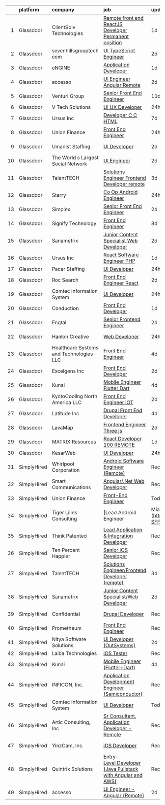 

|    | platform    | company                                  | job                                                                                                                                                                                                                                                                                                                                                                                                                                                                                                                                                                                                                                                                                                                                                                                                                                                                                                                                                                                                                                                                                                                                                                                                                                                                                                                                                                                      | update_time   | location                      |
|---:|:------------|:-----------------------------------------|:-----------------------------------------------------------------------------------------------------------------------------------------------------------------------------------------------------------------------------------------------------------------------------------------------------------------------------------------------------------------------------------------------------------------------------------------------------------------------------------------------------------------------------------------------------------------------------------------------------------------------------------------------------------------------------------------------------------------------------------------------------------------------------------------------------------------------------------------------------------------------------------------------------------------------------------------------------------------------------------------------------------------------------------------------------------------------------------------------------------------------------------------------------------------------------------------------------------------------------------------------------------------------------------------------------------------------------------------------------------------------------------------|:--------------|:------------------------------|
|  1 | Glassdoor   | ClientSolv Technologies                  | [Remote front end ReactJS Developer  Permanent position ](https://www.glassdoor.com/partner/jobListing.htm?pos=112&ao=1110586&s=58&guid=000001830222eba5aae43ce588e6c564&src=GD_JOB_AD&t=SR&vt=w&ea=1&cs=1_d44b010c&cb=1662188186931&jobListingId=1008110594932&cpc=0C139D4CAD5A6DB2&jrtk=3-0-1gc125qu52jq3001-1gc125quoii0t800-fab89555eb1db455--6NYlbfkN0C8_SG8nAfVvFLNKrjrazLcz-EBFYC5YiWhzODOv0FbPD4HQASLqbnhLKoHjauux-fA7FBEC2vdUCotzNZpoXBcNXuPFPv7LFEib92hSJWJVSAyi98KRjh3WQRU0sXli-rHbuMUceee00rTI5W0wn2G2-pMP0VYu4tRWLF3VixaG5plr5LkPGrJsAErVWDZ67BdMGvs2_ahQK-NHZMxpkaUCqlHri68C-bRKk43WEEvf8baNc7CmsuOLwz3f9B5cAWxvllTQjrcFq4h_DtsE-DZaL3N2V6K0HHx_giDxYryrIpcQM2vNn5AMEiLx_LtTmR1g2Z7dqaBq_ks-qYYn6fFTdNC__2k6UAFUBInf6VVugDnZyWhS4K4e8HOpXEKEFq5qp_3KQEutYmxdz1Q6tB2lhF_BIsXtp3GoHScK0sizYAEwF7khXgw50epGV5XbWrhHhiKcZahCr7jxFKORari3e9pnvFSuGKb7BT-vcp98jkvu5eScH7SlvRd4cguusF2ZRbE3BoCUQ%3D%3D)                                                                                                                                                                                                                                                                                                                                                                                                                                                                           | 1d            | Remote                        |
|  2 | Glassdoor   | sevenhillsgrouptech com                  | [UI TypeScript Engineer](https://www.glassdoor.com/partner/jobListing.htm?pos=117&ao=1136043&s=58&guid=000001830222eba5aae43ce588e6c564&src=GD_JOB_AD&t=SR&vt=w&ea=1&cs=1_940d281e&cb=1662188186932&jobListingId=1008105988663&jrtk=3-0-1gc125qu52jq3001-1gc125quoii0t800-0cbdc25f6ccf4f5f-)                                                                                                                                                                                                                                                                                                                                                                                                                                                                                                                                                                                                                                                                                                                                                                                                                                                                                                                                                                                                                                                                                             | 2d            | Remote                        |
|  3 | Glassdoor   | eNGINE                                   | [Application Developer](https://www.glassdoor.com/partner/jobListing.htm?pos=115&ao=1110586&s=58&guid=000001830222eba5aae43ce588e6c564&src=GD_JOB_AD&t=SR&vt=w&ea=1&cs=1_29156bdb&cb=1662188186932&jobListingId=1008110204253&cpc=8795CF9063CD573D&jrtk=3-0-1gc125qu52jq3001-1gc125quoii0t800-32fb34e101cc13f9--6NYlbfkN0CM72iPWblhTK_jhJfJxLWIuoC99VqbpyV49Itn1AUN08erutfB9QumlVijyDsesNCpun9HY1FSBdmwtEEZjA1_SCip0mzQQ_hGHwbNlmRV4YHhP80Ogcfc8bIA5VwqEDBqqcSbOxafsG5UCXAqP5Dguc96w4MHYNGGGxdFsdIezJC3B8wuV2d28ustiKeaDjIwuOXji4GW7HYed4HqLb4HPJ2ZSG0auT4QYNLvA2_1FN_UKG51UDn6ItFsPh533yQTwyZXDGmWrMeD2-r2Y34aK_jgSQFJla0R5AyfDtUXV-mH7sD-e5EHH88ITjvzXABYIRadpFiRW1x9BGg800_Wxog_a5wVHg0dflUFwgwRkOl3qMK1WbZPX31LF6P_F5yd_4-ebE1_qMnGhflQ-fvxSYgKJsKAmSgpdiA6b6ZS52Qy5gkhAXg2uZFTKcaXG3D-M91ZkYtklBEcW6VJ3_wbktEMQKgw-mi8yrk0oHyDtf7QJBzchfn39DVxleWg3GjNn4TKyz0ojxBmT8iQYvXW)                                                                                                                                                                                                                                                                                                                                                                                                                                                                                                         | 1d            | Remote                        |
|  4 | Glassdoor   | accesso                                  | [UI Engineer   Angular  Remote ](https://www.glassdoor.com/partner/jobListing.htm?pos=118&ao=1136043&s=58&guid=000001830222eba5aae43ce588e6c564&src=GD_JOB_AD&t=SR&vt=w&ea=1&cs=1_334c4069&cb=1662188186932&jobListingId=1008108497609&jrtk=3-0-1gc125qu52jq3001-1gc125quoii0t800-701c5b24f26e60fa-)                                                                                                                                                                                                                                                                                                                                                                                                                                                                                                                                                                                                                                                                                                                                                                                                                                                                                                                                                                                                                                                                                     | 2d            | Orlando, FL                   |
|  5 | Glassdoor   | Venturi Group                            | [Senior Front End Engineer](https://www.glassdoor.com/partner/jobListing.htm?pos=111&ao=1110586&s=58&guid=000001830222eba5aae43ce588e6c564&src=GD_JOB_AD&t=SR&vt=w&ea=1&cs=1_17d58b3f&cb=1662188186931&jobListingId=1008085897055&cpc=E773D000C9BC26FA&jrtk=3-0-1gc125qu52jq3001-1gc125quoii0t800-92df79af4ac2270a--6NYlbfkN0DiMBqcaSMT8lrn_viPgFID_2aewekq0duxyJS2DdWDl6I0UnuoC7mcAdBs-ATn3cQTvSNqopEyqdcJZKsRzjnc83Ap_hz95iKF90VetevFzWL_xI1-inSETAN_iCtUuSpFj-UIcsQqsd4Zubg21nbBqj9KRYk3Bm7kavfNWcDqxW9AWj5NafvIG3i9ZvTO10tFHVaWnlSYotjt_yAvdcjlmFjL-ZrDfAS3VAhJMY_xoW6LeMby76z9wluI7ewkGxkajA7NGzknPQYNOjY36LF1D5K78_Ay3vDkDSa1npMrM580z3lymkXGZKRW0P6TGv1QyyOfTTPaA7jpWsBO5axpWUPcrk9MtPa3wM39bG7qj-YInEkcQsi28jGpzgqmRv8lj3rOzKkEkwvXNInkB0sPShx-uBdRMnYk1ZuYkk6C8YMizJEkUlXR_haXk8j7URwb7XjDdQMTmlg7x6HaKdzJOQmsKmKtcNGBA5YppUUJNHajDtjZ7wvaKBLz6P61hGcwfUnEDys6UA%3D%3D)                                                                                                                                                                                                                                                                                                                                                                                                                                                                                                         | 11d           | Remote                        |
|  6 | Glassdoor   | V Tech Solutions                         | [UI UX Developer](https://www.glassdoor.com/partner/jobListing.htm?pos=125&ao=1136043&s=58&guid=000001830222eba5aae43ce588e6c564&src=GD_JOB_AD&t=SR&vt=w&ea=1&cs=1_7afec6c3&cb=1662188186932&jobListingId=1008114045043&jrtk=3-0-1gc125qu52jq3001-1gc125quoii0t800-64298f2c4b340ba3-)                                                                                                                                                                                                                                                                                                                                                                                                                                                                                                                                                                                                                                                                                                                                                                                                                                                                                                                                                                                                                                                                                                    | 24h           | Remote                        |
|  7 | Glassdoor   | Ursus  Inc                               | [Developer   C   C  HTML](https://www.glassdoor.com/partner/jobListing.htm?pos=116&ao=1110586&s=58&guid=000001830222eba5aae43ce588e6c564&src=GD_JOB_AD&t=SR&vt=w&ea=1&cs=1_a22bc051&cb=1662188186932&jobListingId=1008097361957&cpc=3BA4CE39D5B5DEF5&jrtk=3-0-1gc125qu52jq3001-1gc125quoii0t800-671222ec818a3b48--6NYlbfkN0CT8vBT9H5mqECx2dfLV_FONLPDKpIRssxVwtj05Tmm4rA5I0VNOPdM1oYsK66ov5pqYS3gXk2ozrdCVQFjuX-_I-7lXXVaBiGrLQXIOoAC5-ARt33n3j_rL1QVow5lD_fD8GAYy67vU6GcZdMc55lAh1yTwJD6fOo0T8BurbhYloMTtN2QkHg7He7sysHmu5Bef8rjwHLuYRLvvQuHuQnTPAUpx1kGTzJ0WTcSv23o_aRtBJHooq2-LKiEEBrFx8-swdAk8eP1XE6G-yZBkrnOzcd7-VMuMx6lD53vT_6Etr3NYfLHqJAjNKQterKtb3AN4UGktOMmbakTxHl3glMFNSxhUmv4L-oSlOaX6OzqNh9LK1aF9OI81UtpxKeSpr47Q_sOw9lmvB6BiqEVYyESpC0N9QQFRgt3A_eTa_T698UATMIqvMldook3w8in-j8fBbspXdZgYCFPnOQq_UrSSACYzzbLYksOa65FeYlF5w1MhvDKP1anDPtIHBsY6ROGbMX18vrpKjxbx4NEvHHhQzXw-yTKtxvseFovVYVzhGIKUlw9egAmVz5q_rgASPwrN5v3NMcFc0QpUA8A-91I-4bxOAjHevbxSl04gEuXpJn4u5zcWRI_oB1nbny61r6J1cW9IlLM5TTNNEkp91oz0uIr9f5AGvZA1B_qW_CU9BU1qAB5EOjPUMIGJC0C2w30O6FUmNUo8nDAHCjK0vTnBz1bWmfVGKqLRWGsUjFYBUcL5j2S3th-nB6i4RFUsoKzOFqzq_AzFPAYNhfr91031FqHTxHjaCf4SdQTVGeHFwyxVMcZLWI30INGPaitNCb-G1sVlcyPEjYaUA6q1Bq5cKyVH3Yl55ElyfMDMGDnb1RthTdqozlQ9tn72Y2hJLVS54p6PH8imJwsohNgBVH7sIdlD_butjETDA8Hp3_OIhnEa1KSEBEgwKue-W-1q0mJPCE7zx--UbTRSPoxwE5POpuVzdR6NDwX6g9H31ii9w%3D%3D)           | 7d            | Bellevue, WA                  |
|  8 | Glassdoor   | Union Finance                            | [Front End Engineer](https://www.glassdoor.com/partner/jobListing.htm?pos=121&ao=1136043&s=58&guid=000001830222eba5aae43ce588e6c564&src=GD_JOB_AD&t=SR&vt=w&ea=1&cs=1_500635e4&cb=1662188186932&jobListingId=1008114984328&jrtk=3-0-1gc125qu52jq3001-1gc125quoii0t800-82d3d771962587f3-)                                                                                                                                                                                                                                                                                                                                                                                                                                                                                                                                                                                                                                                                                                                                                                                                                                                                                                                                                                                                                                                                                                 | 24h           | Remote                        |
|  9 | Glassdoor   | Umanist Staffing                         | [UI Developer](https://www.glassdoor.com/partner/jobListing.htm?pos=129&ao=1136043&s=58&guid=000001830222eba5aae43ce588e6c564&src=GD_JOB_AD&t=SR&vt=w&ea=1&cs=1_6de2c6b1&cb=1662188186933&jobListingId=1008106353419&jrtk=3-0-1gc125qu52jq3001-1gc125quoii0t800-cb44d147b0560008-)                                                                                                                                                                                                                                                                                                                                                                                                                                                                                                                                                                                                                                                                                                                                                                                                                                                                                                                                                                                                                                                                                                       | 2d            | Columbus, OH                  |
| 10 | Glassdoor   | The World s Largest Social Network       | [UI Engineer](https://www.glassdoor.com/partner/jobListing.htm?pos=108&ao=1110586&s=58&guid=000001830222eba5aae43ce588e6c564&src=GD_JOB_AD&t=SR&vt=w&ea=1&cs=1_b4ca0209&cb=1662188186931&jobListingId=1008107325704&cpc=47CFDC01B3F81FAC&jrtk=3-0-1gc125qu52jq3001-1gc125quoii0t800-b0d1d05e3f9e914b--6NYlbfkN0DSgjPPcnEdvoK3uuxfISLALE6pB1FR7YSHOr_tSg5_QGIhoz_2VqUepdcKLBLI_zRC1ifvCFz4IC9M3K3yzi4LSEqnxPFcKoVN2ufIuoXP-IvxLw5B3LarhrY3vGJNFJPxPWXQ0SXsg7cjzARpfxY1j2ZZzyPhjU_M59m5a8uGmakB0If0jB-JKi4Mhm3Aof3IpC9_0cH7U_6H77_rnt4W8xcBMiHhnwmVmb_eAvgYB2uPkIFygAaHG0jf8OK5_Q_j5YSQJYTnHjovSSk5nMj8Su4r14OaR-XVKMces924xtjy-VmL0j5zcvkdlb73IR1WDb4FxGVT-hbJrzWgPot5ZDo0PfnFLY2qA8PS-FykTTiYa8WxLpJxm5_CEsewm_mVWuKQDMkgccb7NVm27MWKtRgVSEGy3HY8kaq8Exu5B6mWDMJx44j9o0zAMjaID6OcRjTNbPKpzlcWEqkl8SgDgcaup_3gbhd3FL7OBhxAb3F3gB_O19yxibhNoc8-XECS7etHEY5hLGCkjrpnteHnQo9FiqPnEw7WrgUrqZQVqQnMix0OAPFXE31qqKnzrObvxGkqnAWW0k3LZJkffiLT)                                                                                                                                                                                                                                                                                                                                                                                                                                                   | 2d            | San Diego, CA                 |
| 11 | Glassdoor   | TalentTECH                               | [Solutions Engineer Frontend Developer  remote ](https://www.glassdoor.com/partner/jobListing.htm?pos=126&ao=1136043&s=58&guid=000001830222eba5aae43ce588e6c564&src=GD_JOB_AD&t=SR&vt=w&ea=1&cs=1_6119499b&cb=1662188186933&jobListingId=1008103113079&jrtk=3-0-1gc125qu52jq3001-1gc125quoii0t800-38a11cd210967287-)                                                                                                                                                                                                                                                                                                                                                                                                                                                                                                                                                                                                                                                                                                                                                                                                                                                                                                                                                                                                                                                                     | 3d            | Atlanta, TX                   |
| 12 | Glassdoor   | Starry                                   | [Co Op  Android Engineer](https://www.glassdoor.com/partner/jobListing.htm?pos=130&ao=1136043&s=58&guid=000001830222eba5aae43ce588e6c564&src=GD_JOB_AD&t=SR&vt=w&ea=1&cs=1_b39f0bf5&cb=1662188186933&jobListingId=1008114170237&jrtk=3-0-1gc125qu52jq3001-1gc125quoii0t800-6183c84b16c5a60d-)                                                                                                                                                                                                                                                                                                                                                                                                                                                                                                                                                                                                                                                                                                                                                                                                                                                                                                                                                                                                                                                                                            | 24h           | Boston, MA                    |
| 13 | Glassdoor   | Simplex                                  | [Senior Front End Engineer](https://www.glassdoor.com/partner/jobListing.htm?pos=106&ao=1110586&s=58&guid=000001830222eba5aae43ce588e6c564&src=GD_JOB_AD&t=SR&vt=w&ea=1&cs=1_8be99581&cb=1662188186930&jobListingId=1008106322962&cpc=26740BCDE5E48596&jrtk=3-0-1gc125qu52jq3001-1gc125quoii0t800-41c6f848e0a4c474--6NYlbfkN0AKXGaiplK0NhmDwG5amTlm5UJ1uyQpTiT6b7Yfiq_d5IZF27rf16l0c-ZVOAEiLpOV1r3c6eJA3BX1DhrYsokSmz91ko1cSFC6twCMcw4dfxWIHfDp9NrMrmfeI4TygIKN8-fZZF-WPTQ7rA8hkYKbbNApCtbwBqJTTpU9j8gK4kt_4HIbn9hFv_sbeM_75Wdx5QraMfvkH7R4Iw0LfhNFgLrTqjrr-xIGf9NVEajJGggos1b34XfazeNngp7lJdgEbksqcmRCD2zYPZtYGn8yd_t4AOFXRgccKQU-g7MAO9lTO3muRMimrZdNkwmtPeLRLLaTomKb9KRfrlpzaKW_T3u0CDfHc6l815wqpm2ZODsjb0VKlCUGca7U6F-M9N2B23kd122fxUtLmPe8J4XxZTBXuOoz8jX8AwYDEuWtUKb3Yxo44c_a37rXnJXXPzDMTt75zoiX8ALKi1RybziY)                                                                                                                                                                                                                                                                                                                                                                                                                                                                                                                                                                     | 2d            | Remote                        |
| 14 | Glassdoor   | Signify Technology                       | [Front End Engineer](https://www.glassdoor.com/partner/jobListing.htm?pos=127&ao=1136043&s=58&guid=000001830222eba5aae43ce588e6c564&src=GD_JOB_AD&t=SR&vt=w&ea=1&cs=1_f55053a4&cb=1662188186933&jobListingId=1008093901858&jrtk=3-0-1gc125qu52jq3001-1gc125quoii0t800-bb5e1aaf8458807c-)                                                                                                                                                                                                                                                                                                                                                                                                                                                                                                                                                                                                                                                                                                                                                                                                                                                                                                                                                                                                                                                                                                 | 8d            | Remote                        |
| 15 | Glassdoor   | Sanametrix                               | [Junior Content Specialist Web Developer](https://www.glassdoor.com/partner/jobListing.htm?pos=105&ao=1110586&s=58&guid=000001830222eba5aae43ce588e6c564&src=GD_JOB_AD&t=SR&vt=w&ea=1&cs=1_ea24ee3a&cb=1662188186930&jobListingId=1008107815764&cpc=8795CF9063CD573D&jrtk=3-0-1gc125qu52jq3001-1gc125quoii0t800-b245c521c04dd0c2--6NYlbfkN0CyQKdz8_lqdlgY-c-amsQST66Z8QjChsyYA8vzcGklWI54h1yaGRml5nZ8zCgFfjKK9ZLdt4yoVKrNz6IE8WYqPgnbtAenCgXBCuUJyRj9v1G_X1xDpaq7D6TVuE3LE96DJszuenHbsextHgw9-_0LokNeJq8xNTHga_useAxykmPnHKlxTeGpxpVL3bGTZHJ5yR6ORInFPa0nt34is0CzaWk59wQKgxwzZr2Sp4nUPd2wDgRJBX49EgzvsGEJ9iRJW3_FIpuKSXKSo_HCuQkqPsbSkKzhxMrdV9KcaocKKej2pS9-kQQUfFkfXG1Dsva8ytAbLJdDy_4-WP3ib6HkrIjseIacrtB2NiuQULeFA1VF_zRqYjr5hbZhHsCENJJAGgvvjyUzxAir-cdZTfMAIX4OwwD1vmKbhMZW1wzYINXSJr0rZWt8OWkRi1xeXN6kkcyQbVjBYJ0-NJqr9WQ9FU-HyXxgvuZxGtUEQNy9U1QpwpGPRO6hLNAgWIl0MAJANdg60ieK58_PWMuXCQYT)                                                                                                                                                                                                                                                                                                                                                                                                                                                                                       | 2d            | Remote                        |
| 16 | Glassdoor   | Ursus  Inc                               | [React Software Engineer   PHP](https://www.glassdoor.com/partner/jobListing.htm?pos=113&ao=1110586&s=58&guid=000001830222eba5aae43ce588e6c564&src=GD_JOB_AD&t=SR&vt=w&ea=1&cs=1_99192eba&cb=1662188186931&jobListingId=1008111844888&cpc=FB7E4A1762AE5BEC&jrtk=3-0-1gc125qu52jq3001-1gc125quoii0t800-1a4dfa23d527400d--6NYlbfkN0CT8vBT9H5mqECx2dfLV_FONLPDKpIRssxVwtj05Tmm4rA5I0VNOPdM1oYsK66ov5qg1FJv_ja8FhBYuJ9gizDUyzxV13LzfF5Iu-8ICgCByGW6V9r_D2eVZ6m-NMwBNxvOR_qXgOvjMdSbuICrEnLRql6DiimcgO9YwSjrSGZhVNOWof2t8x1x3b4c6rky6xHTv5HM_zWHZb7onqvD4H4hlikDPWSkd9TsNt6xlIM4TWpblXLuT-gF5mtSA-hGPViijy4lTXaotuZaoYKGz_5lRvfeCQhyzBOtzFfR7gvu0jBlu-qAKxqLRHDus0rst3PoYPKrje_HEBAXPMznWhpKFfUQab71cn1kK4S9wZtkH6HUFBGUqWs9PT18SNmpa_RUvCosCfnPEGHLFdmi8YwgdcBMIDpkVlcywu9tDzZ1kyGtgDYHXUhBJYomeRoOlQt9MThJtZArzzzfu9hLd1H73_mGwAVQZv67BG9ipYfKa8Y1WTi1wJ3lmcgHuid0XBBJq2VytrAz0WKz6Y3hegfP7sZGQA78crxiA6nAgE_5Gtgr3mRG5Z6aLBMH2wns52Fj2nBDbi89R6L8p7fxMb6DYX1jutXsJX0DC_gIxfcJZuodyWIRNir4qHAab6VVzr0JWtgWAhELPf1PGPTNiJmu0SP6RuBeVmZiM3h1x_IsD3Nt-8K68e0Q8QKpb3m6SL92zYQMCeJwubvCKbVKONWAzvapPA4MIkQmoE8zoy9dzgZGozKJizqyaL1FGwW1S3ezWO5ERroh3S-1neQPtvjIxEu5R87bztT83BqaZQt-bPhl542b6uNkae0IqBLn-KE0P-_PCdnlUPXMo4AnPCMvosiieajngg7oWa5EOGH29I3MqaluzTuroKkcCKmFryV28G6l9bV1YVe5OpCldm-Q8IQTwqL3jcffGOYOacK6t_8kF0E4aDJ64cpDFJ-qoqpSZ7TzBGSAe6NFHlY58B5jy_w-ecwbQboYp22nnSxNBW0GEF5YZOKv) | 1d            | Forest City, NC               |
| 17 | Glassdoor   | Pacer Staffing                           | [UI Developer](https://www.glassdoor.com/partner/jobListing.htm?pos=104&ao=1110586&s=58&guid=000001830222eba5aae43ce588e6c564&src=GD_JOB_AD&t=SR&vt=w&ea=1&cs=1_9f81cd8f&cb=1662188186930&jobListingId=1008114119706&cpc=8795CF9063CD573D&jrtk=3-0-1gc125qu52jq3001-1gc125quoii0t800-e04a2bbf56041fd8--6NYlbfkN0C9NbM5eTIyBy5lsQEfjp0LiR4ZnSOO0g4plUqowSZMmwKNhg9sK_ssyMkRY9ssskzYgCjX76_a1qZmWpJpmTJglvIZMMqRPrift8ZTRM42auXjUEe_Hr-AyZaFYpcpKlSDUiC81zrV9s3yIfG7qlRr5tJRI1kdiWCVgGwpUMw5-otzwkEcVBkpym3O5wvMBNGd-Zdi0Ui8PphnPYhTbJFAHvF3uBTFld8ZtFZEy3WTy-24olaWQqB9Za_pYN46Tng4-B4UiVqR0vjKkrZozxebHOQ93adwyvZw32O2Y-m31D0VZPn10tsCxvYOi5ToOMZbJu6RFctEU35hsm9cTs7l1W3g0VKqN1C6RRvE4QMo8CpDSs5dMDEruwfXsbmWHlpbcVOFAgKPsUR-8f-7NXdpLtVI4nJgoKb5b3LvA7WJ-eCmiaf5K4Lcu1-1i3GeZopCuqbnl5RPQq0IebKcVdT3YihMS2Igv1X8p17lrmT7BKuU7m6a0Eou3yvebKc3hczPjZkbd5MQZw%3D%3D)                                                                                                                                                                                                                                                                                                                                                                                                                                                                                                                      | 24h           | Remote                        |
| 18 | Glassdoor   | Roc Search                               | [Front End Engineer  React](https://www.glassdoor.com/partner/jobListing.htm?pos=107&ao=1110586&s=58&guid=000001830222eba5aae43ce588e6c564&src=GD_JOB_AD&t=SR&vt=w&ea=1&cs=1_81a5cc65&cb=1662188186931&jobListingId=1008106192565&cpc=8795CF9063CD573D&jrtk=3-0-1gc125qu52jq3001-1gc125quoii0t800-385a9091cc6e9f19--6NYlbfkN0CMHfdvImXyhvk82aHanYmk_omNMXOkHedsHncAw9pogZQ8McdVG3ZgtV6D129IFYheYl2AoTsvV3s7SY3e0cLGCfdgzesC_fgpwNsc118lIIbxPbGByQAY9tOEsZK0ZQQGnvtMAPvIwifdYpPo4e_ChlwMfd5aSNpTlcCtrrOnyO6b5PbnY_JknaWV-wxzrAOypTJOgioaLxBu5K0cdwO0PVHP2LSm8W_O8Sh2_6PxtSNhu65C-uuq_EkbOILvB7UHquU2PvEivdEatOv9_N9pSV2Vzw9xd2k9FyS4ZCWUxnV8x7LGa3-mkZum2JtJuJGx7bYIRaPV9edrsZ0FDKShVf823aZ3PKwJ17zkFlQMJJUhgo-rzYv41OFFeo8v77Xz-UcmX5Ubzx2fTvkuzTFJdr-c13hgrCj2J20XCGs3f1YHFgnEkyXfOtKbKxV2PIsil5Vie4VLC6Otni8IWC7Gq-Up4ZoM-xYhIhM3UUcs2rK6iMWEg0YaAxaZ7yLghJV0m9vaAnLWPg%3D%3D)                                                                                                                                                                                                                                                                                                                                                                                                                                                                                                         | 2d            | Remote                        |
| 19 | Glassdoor   | Comtec information System                | [UI Developer](https://www.glassdoor.com/partner/jobListing.htm?pos=119&ao=1136043&s=58&guid=000001830222eba5aae43ce588e6c564&src=GD_JOB_AD&t=SR&vt=w&ea=1&cs=1_b0bd60d0&cb=1662188186932&jobListingId=1008114090203&jrtk=3-0-1gc125qu52jq3001-1gc125quoii0t800-e4a619c535669cc9-)                                                                                                                                                                                                                                                                                                                                                                                                                                                                                                                                                                                                                                                                                                                                                                                                                                                                                                                                                                                                                                                                                                       | 24h           | Remote                        |
| 20 | Glassdoor   | Conduction                               | [Front End Developer](https://www.glassdoor.com/partner/jobListing.htm?pos=128&ao=1136043&s=58&guid=000001830222eba5aae43ce588e6c564&src=GD_JOB_AD&t=SR&vt=w&ea=1&cs=1_953d856b&cb=1662188186933&jobListingId=1008109896013&jrtk=3-0-1gc125qu52jq3001-1gc125quoii0t800-92f5b1903c7afc8a-)                                                                                                                                                                                                                                                                                                                                                                                                                                                                                                                                                                                                                                                                                                                                                                                                                                                                                                                                                                                                                                                                                                | 1d            | Remote                        |
| 21 | Glassdoor   | Engtal                                   | [Senior Frontend Engineer](https://www.glassdoor.com/partner/jobListing.htm?pos=109&ao=1110586&s=58&guid=000001830222eba5aae43ce588e6c564&src=GD_JOB_AD&t=SR&vt=w&ea=1&cs=1_27766271&cb=1662188186931&jobListingId=1008106805265&cpc=3BA4CE39D5B5DEF5&jrtk=3-0-1gc125qu52jq3001-1gc125quoii0t800-0bba0f7196e49b2f--6NYlbfkN0B7Z8t6fEMDh_BTkcJVPNJicKvZQEBTy5HSwyHa20ewqmyfWNXjNsfvmtdqiCQm-EwApJ61LUEmzABFffdwjeH4bMwPx6ol4kU7p8SXDqKtsxQl6f24FqfojIxFgqSfJEEPzcIqCDMVOZjNTI3bvy5xGpBBoVkXYD6nAcQIgiN1LFNnxDEhHG_6wHAV95b3WipifAhIOlX9L-K9Fz_KVcBTknkO1JaY8vQMkxzLfgFMx1cWisZ8Ve10F-Jtjf7aiITZWwlAvTxGWEuD5ki-NGNGPM4JaAQS8rXKNIz_uHfl-c9kZRJ8H3vdzH1iV5gqntOXDrcvyI2ih-WkIWYne61qqIK6ML98mF39Dy30jMZPat5jJaSIsIXHaO2nE_H3DcYisecbiq6YnF4Iwuw82YxN_ePKRPQfSDetGVCJ-oGN8MTmsUkpINnGorcbvHTA7aYDWnolkzYhlBEcMYmrNuCoUPXiIuI2hvQlhRVOT0gNGAwr634AYCmxLWphTVBOkE8dIU1Dt4Fe1g%3D%3D)                                                                                                                                                                                                                                                                                                                                                                                                                                                                                                          | 2d            | Remote                        |
| 22 | Glassdoor   | Hanlon Creative                          | [Web Developer](https://www.glassdoor.com/partner/jobListing.htm?pos=103&ao=1110586&s=58&guid=000001830222eba5aae43ce588e6c564&src=GD_JOB_AD&t=SR&vt=w&ea=1&cs=1_dc843836&cb=1662188186930&jobListingId=1008114135954&cpc=5EFBB0462F9C6B7A&jrtk=3-0-1gc125qu52jq3001-1gc125quoii0t800-fb2a2b1187bfd60c--6NYlbfkN0BTy4Vq3kUv-8E8fBOrhZt-7WJQYqv7u2ur6JnxlE7nqzcxHKXba3erlGqlTZivuvvNPb1o0m_hSciYcI3e3ITDlmCBr6QsF7WltIsTfBhhIaINuYSm5mkcDvOBTdnLAEyAR16ipprys-3Fc6PzzA_FpIbI7SZkFC1JEfYQIhHymKvjQvPNKOBvrv8Nk8T5kdO383H2mdKAJ2eiQi7yTw51iXvCyXTehRxlw520u5KbgdMm10_tSHZv7vaWn8UmS7xq_DyEZ6vzzLyHZ_ekhMvcA3S4fRthLWbKAkYzEEXUNck-kHeNHHNoOho2FTgfY4WpgIs4bomAzpkKluvaz3Nqrh18SsP4VU6U8XX2yEy6AZfDSG7vuh3THXvWeP8KoKhox1A31j-lBWnW9Q8H2Iik1RvrepBmYZXMn71qVCr1nwG3P1v7jHNhdhuefJg02AsFQDDXsVgh2b7hdTBoNwqRt866sRj4UAiqrCpP2r_r5Ha6yTHjNBrUsS-jol_MtJw%3D)                                                                                                                                                                                                                                                                                                                                                                                                                                                                                                                                   | 24h           | Philadelphia, PA              |
| 23 | Glassdoor   | Healthcare Systems and Technologies  LLC | [Front End Engineer](https://www.glassdoor.com/partner/jobListing.htm?pos=124&ao=1136043&s=58&guid=000001830222eba5aae43ce588e6c564&src=GD_JOB_AD&t=SR&vt=w&ea=1&cs=1_d723910a&cb=1662188186932&jobListingId=1008101930552&jrtk=3-0-1gc125qu52jq3001-1gc125quoii0t800-44614a90cb882757-)                                                                                                                                                                                                                                                                                                                                                                                                                                                                                                                                                                                                                                                                                                                                                                                                                                                                                                                                                                                                                                                                                                 | 4d            | Remote                        |
| 24 | Glassdoor   | Excelgens  Inc                           | [Front End Developer](https://www.glassdoor.com/partner/jobListing.htm?pos=120&ao=1136043&s=58&guid=000001830222eba5aae43ce588e6c564&src=GD_JOB_AD&t=SR&vt=w&ea=1&cs=1_df068812&cb=1662188186932&jobListingId=1008106180951&jrtk=3-0-1gc125qu52jq3001-1gc125quoii0t800-8db856879cac9fcd-)                                                                                                                                                                                                                                                                                                                                                                                                                                                                                                                                                                                                                                                                                                                                                                                                                                                                                                                                                                                                                                                                                                | 2d            | Remote                        |
| 25 | Glassdoor   | Kunai                                    | [Mobile Engineer  Flutter Dart ](https://www.glassdoor.com/partner/jobListing.htm?pos=122&ao=1136043&s=58&guid=000001830222eba5aae43ce588e6c564&src=GD_JOB_AD&t=SR&vt=w&ea=1&cs=1_60116632&cb=1662188186932&jobListingId=1008102791586&jrtk=3-0-1gc125qu52jq3001-1gc125quoii0t800-d6b390371e7dd005-)                                                                                                                                                                                                                                                                                                                                                                                                                                                                                                                                                                                                                                                                                                                                                                                                                                                                                                                                                                                                                                                                                     | 4d            | Remote                        |
| 26 | Glassdoor   | KyotoCooling   North America LLC         | [Front End Engineer  iOT ](https://www.glassdoor.com/partner/jobListing.htm?pos=101&ao=1110586&s=58&guid=000001830222eba5aae43ce588e6c564&src=GD_JOB_AD&t=SR&vt=w&ea=1&cs=1_c9881def&cb=1662188186930&jobListingId=1008106136582&cpc=A65DF3A704A48F9B&jrtk=3-0-1gc125qu52jq3001-1gc125quoii0t800-95c6905352f88a82--6NYlbfkN0Dc-ooIHjQBXFulWbzgPY9vSiQnPnbNktONDEYief3jJamGcQTufOlvAyyAo7DfZyE_1pPArs6E43qkSZ1nxAg4VLodHb8ltK63bt5F2Q8lvamRi1z6gHP_gF1Os5c6ahv7SOgpgm0JzYRqACz8U4nNHNp9jx4qIOziVRweLYxsGSEfCHE6cE4YDn5gYuK7yL8RxE0u1ZLvryUmfrIeW8F1_np2jdYG0ebsiAFbd4EUcvW2uGD6f0Ov4iDUKA9lcnuLI3aulGrtK6Wj8FqOBln_DfW_kcGpkuR0z8Lk1pgwQzp4R8puXeXwo14Ks7eWxRmfxLjCQh5x5hwmyosB4ywFKD_qOzClODLhdjDj64WgfCBOdFSsX2wmuTot-Wy0XNFPG_zi-7sisTWWCMc-8_Uw-dBUQki3lO-juG8tFLqz_eX2aqyqi8VZ-rCpphBo0yfUCHbP0fP7kK_cCvjXtxQ6Q_eNOuhBZWGxO-6N7MbeUOOJ-6WFUAJ4KgIJwMK9tEs%3D)                                                                                                                                                                                                                                                                                                                                                                                                                                                                                                                        | 2d            | Remote                        |
| 27 | Glassdoor   | Latitude  Inc                            | [Drupal Front End Developer](https://www.glassdoor.com/partner/jobListing.htm?pos=114&ao=1110586&s=58&guid=000001830222eba5aae43ce588e6c564&src=GD_JOB_AD&t=SR&vt=w&ea=1&cs=1_5945953b&cb=1662188186932&jobListingId=1008101567028&cpc=8795CF9063CD573D&jrtk=3-0-1gc125qu52jq3001-1gc125quoii0t800-b0da56d3920c85d6--6NYlbfkN0DHl9MnwPpq1bbpPHgKt1JoxxtgUYxcPgpGa7590zZ_bSO6C83MMtUscRZ8bkrEfXtGCfJb3DfNdsrefLJEN-PA_7RSo760CQGYUcD_ZhExeILm0Sjb2xdE8AkNC8ftfll4QZ4D5GaMUHby8pdNXutnMAndhOIMSycmVM6CUnKLzhFnlbrOW-XRED0K0OE1iosB_9hpuqqpHoOV6Q1GwnrkmV7E6UoBcUn-_EYg1pH2xOosL58PVgC4MIqFlaLY97G0kXjVQZATt3DaciTDHzeqmQbS1aFnhu9p5U3C2P_aUhU-H_PleHumwJMeAVxn1SVygsJ2f5iVTWgL_w1lW_WXyHTyDgZ4_sfKlJR_ab45FFR5tag1S_ibMCd-K1FkGdU76qu1cP_IIo23Fn1pCJ3e1HaOqssih8BkSdXbKo_JFGcdnPlZoDRqc6QsipNYWeC_x1Dco9Lq35Pgq3lsCk7bA2f3sgcGw6rLANYrGacW_OTvPw7McMG669w_uytFjPuuoIeStT1Lqg%3D%3D)                                                                                                                                                                                                                                                                                                                                                                                                                                                                                                        | 4d            | Remote                        |
| 28 | Glassdoor   | LavaMap                                  | [Frontend Engineer  Three js ](https://www.glassdoor.com/partner/jobListing.htm?pos=102&ao=1110586&s=58&guid=000001830222eba5aae43ce588e6c564&src=GD_JOB_AD&t=SR&vt=w&ea=1&cs=1_2344d090&cb=1662188186930&jobListingId=1008107112393&cpc=334ABAF5D42DC775&jrtk=3-0-1gc125qu52jq3001-1gc125quoii0t800-507f65a59dabc98d--6NYlbfkN0BvffYVbnfQbS93BkAhZe1nr_iwjsb5JUyOPZS3_wkjOSgWe_xkED14VH_47UFZw_f0PD-YV63-y0VMcTqxeh60kz2wUlyYmhXvmznHihDAAKeEfwl2yS4bQ_ahTu2wz6TXdbxPG-YL6ZGXSRJhELPmAH1xTPive-rk2Dzvl7eLtJhbzN0NlD7-sza0iPBPqtwycbs089ZyV5MzvxJcNBrbhYGTPHF4Rh1pkI0zqtFCsxbSKIkE5sgLMaogAOgPe6ykDgtjnVDS7MkK7jlr4o4NJVO7OU9P91mq1xXB-5BttmIP2yEww5D3JGgvV3Kbzk7ygrxUlixWAEG7Ny5GwrncmvL4cCko1HyHTRo9iZgymkeIOBfC_wY9pFuSwH7meNmcJQMm2o3Dn2wl1R57oC7cOSNUuLdI3BxjKQRieSfINFqM-Ne4Gv7j_IpN0ANHjcuEhiZJIeE4E-tA5r7xQRowppDSmkhEQ2pAOi-lJeSYC1jFxArzDxvBIySs1UKqAkI%3D)                                                                                                                                                                                                                                                                                                                                                                                                                                                                                                                    | 2d            | Remote                        |
| 29 | Glassdoor   | MATRIX Resources                         | [React Developer   100  REMOTE](https://www.glassdoor.com/partner/jobListing.htm?pos=110&ao=1110586&s=58&guid=000001830222eba5aae43ce588e6c564&src=GD_JOB_AD&t=SR&vt=w&ea=1&cs=1_ef90db2d&cb=1662188186931&jobListingId=1008110988563&cpc=3DB599BF2F4828F0&jrtk=3-0-1gc125qu52jq3001-1gc125quoii0t800-f7738e401294b060--6NYlbfkN0De5ppvndiyxA0pMSLQzOe_j9Mra0KF_8EhxTxOKXtZIfhM20E97mGJ28x3XA14Fw1YuvaJuCkJiWkDhT2zHSDChusR2acJj5CeFKa8tfUHzT9bo_-7Fd_RYreu031pRdTkRJzmPXFmVhehWV2sP6NjOfqRL860YU8KXgaXMrd76UtdSIv19KGqIgkrLyu-bxyoFx64zHrE_InYmjoi6ZfV8h5NTCYhnzw3MKfUckcGpwMQYqOXUfrO-0pwDZs98w1cO6P1QQbTKKhe-ofn88HGBU5FAtnBiEpaAtCROz5lsWhh6dUZV2_A4UUUr7DGCLmT8CuVsgLaLLmwWjHGuxHESl5YCLg_SODTQF9OaXRF_JmFrACzHDel6HC1RDpM2Y1duH4xm4UBmRlJwO6cFxjZNhnJkw9O-QBX3L4odkbll2ihvLHP4QkNGomT7lkBfmeqbEI131t-wh_E2AR6U7YC2bVUy2hDztGdJPWZfhznu5KcMQjhvU0qXDOaIlA4J7_VQqoJpwW3QKF4se_yz05jiHAu1sz9fu-kgbyV_DXuiUr4VAdObkca)                                                                                                                                                                                                                                                                                                                                                                                                                                                                 | 1d            | Alpharetta, GA                |
| 30 | Glassdoor   | KesarWeb                                 | [UI Developer](https://www.glassdoor.com/partner/jobListing.htm?pos=123&ao=1136043&s=58&guid=000001830222eba5aae43ce588e6c564&src=GD_JOB_AD&t=SR&vt=w&ea=1&cs=1_dd28cc86&cb=1662188186932&jobListingId=1008114658577&jrtk=3-0-1gc125qu52jq3001-1gc125quoii0t800-9cf5ee5ba4515c1f-)                                                                                                                                                                                                                                                                                                                                                                                                                                                                                                                                                                                                                                                                                                                                                                                                                                                                                                                                                                                                                                                                                                       | 24h           | Houston, TX                   |
| 31 | SimplyHired | Whirlpool Corporation                    | [Android Software Engineer (Remote)](https://www.simplyhired.com/job/IAkvHDjPVqfCwKniR_P3gSuD8RMJCncwqhxM1yag1bUnasCMJR1KDw?q=ui+engineer)                                                                                                                                                                                                                                                                                                                                                                                                                                                                                                                                                                                                                                                                                                                                                                                                                                                                                                                                                                                                                                                                                                                                                                                                                                               | Recently      | Chicago, IL                   |
| 32 | SimplyHired | Smart Communications                     | [Angular/.Net Web Developer](https://www.simplyhired.com/job/82jrAIvPitPetg9dC-7uy6WLogDaFeBHnD0By1xbisaaZdMac-YMag?q=ui+engineer)                                                                                                                                                                                                                                                                                                                                                                                                                                                                                                                                                                                                                                                                                                                                                                                                                                                                                                                                                                                                                                                                                                                                                                                                                                                       | Recently      | Vancouver, WA                 |
| 33 | SimplyHired | Union Finance                            | [Front-End Engineer](https://www.simplyhired.com/job/8n9ZL_KI6PF0GMiHqNlu-mp_QNIfe2vO9wWf8EnxhKSVz-_ZQxkthA?q=ui+engineer)                                                                                                                                                                                                                                                                                                                                                                                                                                                                                                                                                                                                                                                                                                                                                                                                                                                                                                                                                                                                                                                                                                                                                                                                                                                               | Today         | Remote                        |
| 34 | SimplyHired | Tiger Lilies Consulting                  | [Lead Android Engineer | Miami, FL](https://www.simplyhired.com/job/dkL1Ix7nZSbl_9hfANRsrzhYmnd4-SFFVRRHwGQV-Z-ZUdW6Da4_pQ?q=ui+engineer)                                                                                                                                                                                                                                                                                                                                                                                                                                                                                                                                                                                                                                                                                                                                                                                                                                                                                                                                                                                                                                                                                                                                                                                                                                                | Recently      | Miami, FL                     |
| 35 | SimplyHired | Think Patented                           | [Lead Application & Integration Developer](https://www.simplyhired.com/job/ynQhXL7pJ2VldRp5Gi0aXI3VtJx9TYGhms1vNowZrOx3Efft6aL_qw?q=ui+engineer)                                                                                                                                                                                                                                                                                                                                                                                                                                                                                                                                                                                                                                                                                                                                                                                                                                                                                                                                                                                                                                                                                                                                                                                                                                         | Recently      | Miamisburg, OH                |
| 36 | SimplyHired | Ten Percent Happier                      | [Senior iOS Developer](https://www.simplyhired.com/job/F175Q6sEOolJ6UOpeNZV3-XYekqXbrwWObs5o1ialYcMGg4RWqoxEg?q=ui+engineer)                                                                                                                                                                                                                                                                                                                                                                                                                                                                                                                                                                                                                                                                                                                                                                                                                                                                                                                                                                                                                                                                                                                                                                                                                                                             | Recently      | Boston, MA                    |
| 37 | SimplyHired | TalentTECH                               | [Solutions Engineer/Frontend Developer (remote)](https://www.simplyhired.com/job/r3NZD_ApUxMkDh9uoq6MJhv0crxkVJYGgQNl0c6914U1EJGruxzmfg?q=ui+engineer)                                                                                                                                                                                                                                                                                                                                                                                                                                                                                                                                                                                                                                                                                                                                                                                                                                                                                                                                                                                                                                                                                                                                                                                                                                   | 3d            | Atlanta, TX +4 locations      |
| 38 | SimplyHired | Sanametrix                               | [Junior Content Specialist/Web Developer](https://www.simplyhired.com/job/30OzkkGwQTVvUWihu7Wj-6NGxayrP7hqpkuiuKsvxxMUcb9ITAYx6w?q=ui+engineer)                                                                                                                                                                                                                                                                                                                                                                                                                                                                                                                                                                                                                                                                                                                                                                                                                                                                                                                                                                                                                                                                                                                                                                                                                                          | 2d            | Remote                        |
| 39 | SimplyHired | Confidential                             | [Drupal Developer](https://www.simplyhired.com/job/UWLS-3BJ48b-HWlu-LeHuxeAqdcN2sCydMLwUUKxWbzgBgIKOSrdXg?q=ui+engineer)                                                                                                                                                                                                                                                                                                                                                                                                                                                                                                                                                                                                                                                                                                                                                                                                                                                                                                                                                                                                                                                                                                                                                                                                                                                                 | Recently      | San Antonio, TX               |
| 40 | SimplyHired | Prometheum                               | [Front End Engineer](https://www.simplyhired.com/job/thGtbtGEi0ZQU6TxhVMBIj1ZJf2YZcxyYWxC_ZT6PdcxkvaWYQ4a7Q?q=ui+engineer)                                                                                                                                                                                                                                                                                                                                                                                                                                                                                                                                                                                                                                                                                                                                                                                                                                                                                                                                                                                                                                                                                                                                                                                                                                                               | Recently      | Remote                        |
| 41 | SimplyHired | Nitya Software Solutions                 | [UI Developer (OutSystems)](https://www.simplyhired.com/job/a4hspGToljY8TglFHf5h5FltuTfpSSFzHat41aAmq66aKAub9kvTcg?q=ui+engineer)                                                                                                                                                                                                                                                                                                                                                                                                                                                                                                                                                                                                                                                                                                                                                                                                                                                                                                                                                                                                                                                                                                                                                                                                                                                        | 2d            | Remote                        |
| 42 | SimplyHired | Laiba Technologies                       | [iOS Tester](https://www.simplyhired.com/job/cy4ZgQizIv-eWpqo1Hj8BLAlA4oOF_4XgPcCzcIwXP85SUBwgi8zIQ?q=ui+engineer)                                                                                                                                                                                                                                                                                                                                                                                                                                                                                                                                                                                                                                                                                                                                                                                                                                                                                                                                                                                                                                                                                                                                                                                                                                                                       | Recently      | Remote                        |
| 43 | SimplyHired | Kunai                                    | [Mobile Engineer (Flutter+Dart)](https://www.simplyhired.com/job/PUDY2VYmO7luLNPJZ-xEh8eBs3QCA7IcMLTqX4NGlpwXIatGIByWmA?q=ui+engineer)                                                                                                                                                                                                                                                                                                                                                                                                                                                                                                                                                                                                                                                                                                                                                                                                                                                                                                                                                                                                                                                                                                                                                                                                                                                   | 4d            | Remote                        |
| 44 | SimplyHired | INFICON, Inc.                            | [Application Development Engineer (Semiconductor)](https://www.simplyhired.com/job/yOq7ACyznCHUfaC5gARxWl9zW_-W5uUdGsHemgbUyBjsBq9dZnbO8g?q=ui+engineer)                                                                                                                                                                                                                                                                                                                                                                                                                                                                                                                                                                                                                                                                                                                                                                                                                                                                                                                                                                                                                                                                                                                                                                                                                                 | Recently      | East Syracuse, NY             |
| 45 | SimplyHired | Comtec information System                | [UI Developer](https://www.simplyhired.com/job/2VIwF6ekLR4HfPEN9dLOao7g5xtb24guvUzqx7nPeguZMWsBwxEN3Q?q=ui+engineer)                                                                                                                                                                                                                                                                                                                                                                                                                                                                                                                                                                                                                                                                                                                                                                                                                                                                                                                                                                                                                                                                                                                                                                                                                                                                     | Today         | Remote                        |
| 46 | SimplyHired | Artic Consulting, Inc                    | [Sr Consultant, Application Developer - Remote](https://www.simplyhired.com/job/qZAuxm80-rO521UUR688yQ-gEEYjuG99OzJfzvGclFzBPAbv0vGgmg?q=ui+engineer)                                                                                                                                                                                                                                                                                                                                                                                                                                                                                                                                                                                                                                                                                                                                                                                                                                                                                                                                                                                                                                                                                                                                                                                                                                    | Recently      | San Antonio, TX               |
| 47 | SimplyHired | YinzCam, Inc.                            | [iOS Developer](https://www.simplyhired.com/job/O7s3dealHuxhU0MGhoaMnfOJziqVEUTHKEJtlDWUSPF8S_dqWf-8-Q?q=ui+engineer)                                                                                                                                                                                                                                                                                                                                                                                                                                                                                                                                                                                                                                                                                                                                                                                                                                                                                                                                                                                                                                                                                                                                                                                                                                                                    | Recently      | Pittsburgh, PA                |
| 48 | SimplyHired | Quintrix Solutions                       | [Entry-Level Developer (Java Fullstack with Angular and AWS)](https://www.simplyhired.com/job/fJ7UvVn56f1SqvVNfu6hyhqt6Q6tzgnU3v4RsZRfxuv3-lff21agOA?q=ui+engineer)                                                                                                                                                                                                                                                                                                                                                                                                                                                                                                                                                                                                                                                                                                                                                                                                                                                                                                                                                                                                                                                                                                                                                                                                                      | Recently      | San Antonio, TX +78 locations |
| 49 | SimplyHired | accesso                                  | [UI Engineer - Angular (Remote)](https://www.simplyhired.com/job/lgyiMsfxykkpLbV9hBp5k42fResR9jyW7PH1QZa7ELVq87mpe6U6iA?q=ui+engineer)                                                                                                                                                                                                                                                                                                                                                                                                                                                                                                                                                                                                                                                                                                                                                                                                                                                                                                                                                                                                                                                                                                                                                                                                                                                   | 2d            | Orlando, FL                   |
